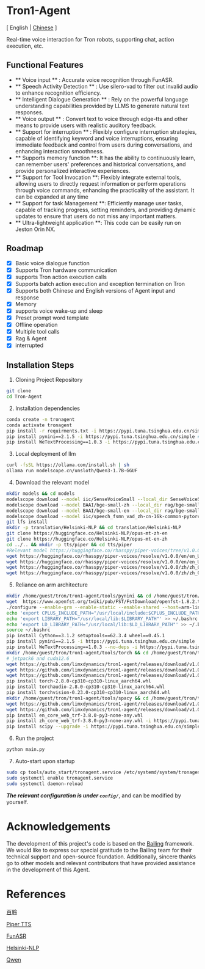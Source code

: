 # Tron1-Agent

<span>[ English | <a href="README_cn.md">Chinese</a> ]</span>

Real-time voice interaction for Tron robots, supporting chat, action execution, etc.
## Functional Features

- ** Voice input ** : Accurate voice recognition through FunASR.
- ** Speech Activity Detection ** : Use silero-vad to filter out invalid audio to enhance recognition efficiency.
- ** Intelligent Dialogue Generation ** : Rely on the powerful language understanding capabilities provided by LLMS to generate natural text responses.
- ** Voice output ** : Convert text to voice through edge-tts and other means to provide users with realistic auditory feedback.
- ** Support for interruption ** : Flexibly configure interruption strategies, capable of identifying keyword and voice interruptions, ensuring immediate feedback and control from users during conversations, and enhancing interaction smoothness.
- ** Supports memory function **: It has the ability to continuously learn, can remember users' preferences and historical conversations, and provide personalized interactive experiences.
- ** Support for Tool Invocation **: Flexibly integrate external tools, allowing users to directly request information or perform operations through voice commands, enhancing the practicality of the assistant. It can be expanded at any time
- ** Support for task Management **: Efficiently manage user tasks, capable of tracking progress, setting reminders, and providing dynamic updates to ensure that users do not miss any important matters.
- ** Ultra-lightweight application **: This code can be easily run on Jeston Orin NX.

## Roadmap

- [x] Basic voice dialogue function
- [x] Supports Tron hardware communication
- [x] supports Tron action execution calls
- [x] Supports batch action execution and exception termination on Tron
- [x] Supports both Chinese and English versions of Agent input and response
- [x] Memory
- [x] supports voice wake-up and sleep
- [x] Preset prompt word template
- [x] Offline operation
- [x] Multiple tool calls
- [x] Rag & Agent
- [x] interrupted

## Installation Steps

1. Cloning Project Repository
```bash
git clone 
cd Tron-Agent
```

2. Installation dependencies
```bash
conda create -n tronagent
conda activate tronagent
pip install -r requirments.txt -i https://pypi.tuna.tsinghua.edu.cn/simple
pip install pynini==2.1.5 -i https://pypi.tuna.tsinghua.edu.cn/simple #x86
pip install WeTextProcessing==1.0.3 -i https://pypi.tuna.tsinghua.edu.cn/simple #x86
```

3. Local deployment of llm
```bash
curl -fsSL https://ollama.com/install.sh | sh
ollama run modelscope.cn/unsloth/Qwen3-1.7B-GGUF
```

4. Download the relevant model
```bash
mkdir models && cd models
modelscope download --model iic/SenseVoiceSmall --local_dir SenseVoiceSmall
modelscope download --model BAAI/bge-small-zh --local_dir rag/bge-small-zh
modelscope download --model BAAI/bge-small-en --local_dir rag/bge-small-en
modelscope download --model iic/speech_fsmn_vad_zh-cn-16k-common-pytorch --local_dir fsmn_vad
git lfs install
mkdir -p translation/Helsinki-NLP && cd translation/Helsinki-NLP
git clone https://huggingface.co/Helsinki-NLP/opus-mt-zh-en
git clone https://huggingface.co/Helsinki-NLP/opus-mt-en-zh
cd ../.. && mkdir -p tts/piper && cd tts/piper
#Relevant model https://huggingface.co/rhasspy/piper-voices/tree/v1.0.0
wget https://huggingface.co/rhasspy/piper-voices/resolve/v1.0.0/en/en_US/amy/medium/en_US-amy-medium.onnx
wget https://huggingface.co/rhasspy/piper-voices/resolve/v1.0.0/en/en_US/amy/medium/en_US-amy-medium.onnx.json
wget https://huggingface.co/rhasspy/piper-voices/resolve/v1.0.0/zh/zh_CN/huayan/medium/zh_CN-huayan-medium.onnx
wget https://huggingface.co/rhasspy/piper-voices/resolve/v1.0.0/zh/zh_CN/huayan/medium/zh_CN-huayan-medium.onnx.json
```

5. Reliance on arm architecture
```bash
mkdir /home/guest/tron/tron1-agent/tools/pynini && cd /home/guest/tron/tron1-agent/tools/pynini
wget  https://www.openfst.org/twiki/pub/FST/FstDownload/openfst-1.8.2.tar.gz  &&  tar -zxvf openfst-1.8.2.tar.gz && cd openfst-1.8.2
./configure --enable-grm --enable-static --enable-shared --host=arm-linux-gnueabihf && make -j$(nproc) && make install && sudo ldconfig
echo 'export CPLUS_INCLUDE_PATH="/usr/local/include:$CPLUS_INCLUDE_PATH"' >> ~/.bashrc
echo 'export LIBRARY_PATH="/usr/local/lib:$LIBRARY_PATH"' >> ~/.bashrc
echo 'export LD_LIBRARY_PATH="/usr/local/lib:$LD_LIBRARY_PATH"' >> ~/.bashrc
source ~/.bashrc
pip install Cython==3.1.2 setuptools==62.3.4 wheel==0.45.1
pip install pynini==2.1.5 -i https://pypi.tuna.tsinghua.edu.cn/simple
pip install WeTextProcessing==1.0.3 --no-deps -i https://pypi.tuna.tsinghua.edu.cn/simple
mkdir /home/guest/tron/tron1-agent/tools/torch && cd /home/guest/tron/tron1-agent/tools/torch
# jetpack6 and cuda12.6
wget https://github.com/limxdynamics/tron1-agent/releases/download/v1.0.0/torch-2.8.0-cp310-cp310-linux_aarch64.whl
wget https://github.com/limxdynamics/tron1-agent/releases/download/v1.0.0/torchaudio-2.8.0-cp310-cp310-linux_aarch64.whl
wget https://github.com/limxdynamics/tron1-agent/releases/download/v1.0.0/torchvision-0.23.0-cp310-cp310-linux_aarch64.whl
pip install torch-2.8.0-cp310-cp310-linux_aarch64.whl
pip install torchaudio-2.8.0-cp310-cp310-linux_aarch64.whl
pip install torchvision-0.23.0-cp310-cp310-linux_aarch64.whl
mkdir /home/guest/tron/tron1-agent/tools/spacy && cd /home/guest/tron/tron1-agent/tools/spacy
wget https://github.com/limxdynamics/tron1-agent/releases/download/v1.0.0/en_core_web_trf-3.8.0-py3-none-any.whl
wget https://github.com/limxdynamics/tron1-agent/releases/download/v1.0.0/zh_core_web_trf-3.8.0-py3-none-any.whl
pip install en_core_web_trf-3.8.0-py3-none-any.whl
pip install zh_core_web_trf-3.8.0-py3-none-any.whl -i https://pypi.tuna.tsinghua.edu.cn/simple
pip install scipy --upgrade -i https://pypi.tuna.tsinghua.edu.cn/simple
```

6. Run the project
```bash
python main.py
```

7. Auto-start upon startup
```bash
sudo cp tools/auto_start/tronagent.service /etc/systemd/system/tronagent.servce
sudo systemctl enable tronagent.service
sudo systemctl daemon-reload
```
***The relevant configuration is under ```config/```***, and can be modified by yourself.

# Acknowledgements

The development of this project's code is based on the <a href="https://github.com/wwbin2017/bailing/tree/main/bailing">Bailing</a> framework. We would like to express our special gratitude to the Bailing team for their technical support and open-source foundation. Additionally, sincere thanks go to other models and relevant contributors that have provided assistance in the development of this Agent.

# References

<a href="https://github.com/wwbin2017/bailing/tree/main/bailing">百聆</a>

<a href="https://github.com/rhasspy/piper/resolve/master/src/python_run">Piper TTS</a>

<a href="https://github.com/modelscope/FunASR">FunASR</a>

<a href="https://huggingface.co/Helsinki-NLP">Helsinki-NLP</a>

<a href="https://www.modelscope.cn/models/unsloth/Qwen3-1.7B-GGUF">Qwen</a>
